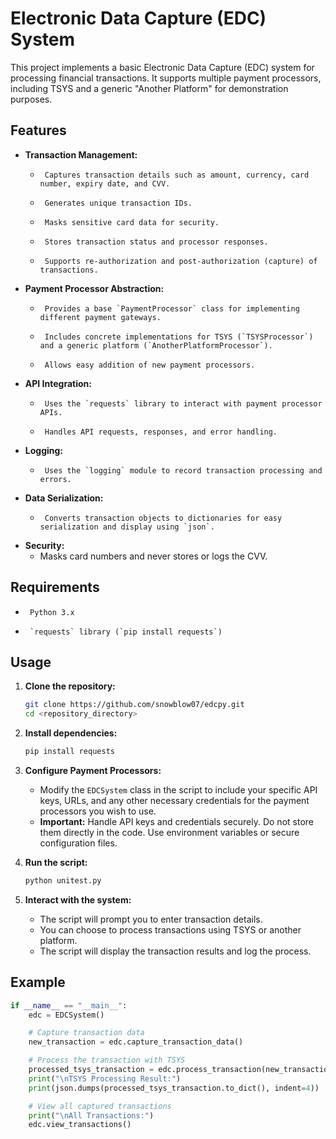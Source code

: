 # Electronic Data Capture (EDC) System

This project implements a basic Electronic Data Capture (EDC) system for processing financial transactions. It supports multiple payment processors, including TSYS and a generic "Another Platform" for demonstration purposes.

## Features

-   **Transaction Management:**
    -      Captures transaction details such as amount, currency, card number, expiry date, and CVV.
    -      Generates unique transaction IDs.
    -      Masks sensitive card data for security.
    -      Stores transaction status and processor responses.
    -      Supports re-authorization and post-authorization (capture) of transactions.
-   **Payment Processor Abstraction:**
    -      Provides a base `PaymentProcessor` class for implementing different payment gateways.
    -      Includes concrete implementations for TSYS (`TSYSProcessor`) and a generic platform (`AnotherPlatformProcessor`).
    -      Allows easy addition of new payment processors.
-   **API Integration:**
    -      Uses the `requests` library to interact with payment processor APIs.
    -      Handles API requests, responses, and error handling.
-   **Logging:**
    -      Uses the `logging` module to record transaction processing and errors.
-   **Data Serialization:**
    -      Converts transaction objects to dictionaries for easy serialization and display using `json`.
-   **Security:**
    -   Masks card numbers and never stores or logs the CVV.

## Requirements

-      Python 3.x
-      `requests` library (`pip install requests`)

## Usage

1.  **Clone the repository:**

    ```bash
    git clone https://github.com/snowblow07/edcpy.git
    cd <repository_directory>
    ```

2.  **Install dependencies:**

    ```bash
    pip install requests
    ```

3.  **Configure Payment Processors:**
    -   Modify the `EDCSystem` class in the script to include your specific API keys, URLs, and any other necessary credentials for the payment processors you wish to use.
    -   **Important:** Handle API keys and credentials securely. Do not store them directly in the code. Use environment variables or secure configuration files.

4.  **Run the script:**

    ```bash
    python unitest.py
    ```

5.  **Interact with the system:**
    -   The script will prompt you to enter transaction details.
    -   You can choose to process transactions using TSYS or another platform.
    -   The script will display the transaction results and log the process.

## Example

```python
if __name__ == "__main__":
    edc = EDCSystem()

    # Capture transaction data
    new_transaction = edc.capture_transaction_data()

    # Process the transaction with TSYS
    processed_tsys_transaction = edc.process_transaction(new_transaction.copy(), platform="tsys")
    print("\nTSYS Processing Result:")
    print(json.dumps(processed_tsys_transaction.to_dict(), indent=4))

    # View all captured transactions
    print("\nAll Transactions:")
    edc.view_transactions()
